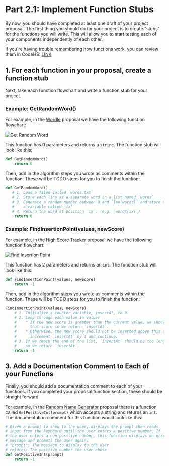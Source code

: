 # Part 2.1: Implement Function Stubs

By now, you should have completed at least one draft of your project proposal.
The first thing you should do for your project is to create "stubs" for the
functions you will write. This will allow you to start testing each of your
components independently of each other.

If you're having trouble remembering how functions work, you can review them in CodeHS:
[LINK](https://codehs.com/lms/assignment/71997567)

## 1. For each function in your proposal, create a function stub

Next, take each function flowchart and write a function stub for your project.

### Example: GetRandomWord()

For example, in the [Wordle](Examples/Wordle.md) proposal we have the following function flowchart:

![Get Random Word](images/GetRandomWord.png)

This function has 0 parameters and returns a `string`. The function stub will look
like this:

```python
def GetRandomWord()
    return 0
```

Then, add in the algorithm steps you wrote as comments within the function. These
will be TODO steps for you to finish the function:

```python
def GetRandomWord()
   # 1. Load a filed called `words.txt`
   # 2. Store each line as a separate word in a list named `words`
   # 3. Generate a random number between 0 and `len(words)` and store the result in
   #    a variable called `ix`
   # 4. Return the word at position `ix`. (e.g. `words[ix]`)
    return 0
```

### Example: FindInsertionPoint(values, newScore)

For example, in the [High Score Tracker](Examples/HighScoreTracker.md) proposal
we have the following function flowchart:

![Find Insertion Point](images/HighScoreTracker-FindInsertionPoint.png)

This function has 2 parameters and returns an `int`. The function stub will look
like this:

```python
def FindInsertionPoint(values, newScore)
    return -1
```

Then, add in the algorithm steps you wrote as comments within the function. These
will be TODO steps for you to finish the function:

```python
FindInsertionPoint(values, newScore)
    # 1. Initialize a counter variable, insertAt, to 0.
    # 2. Loop through each value in values
    #    * If the new score is greater than the current value, we should insert above
    #      that score so we return `insertAt`.
    #    * Otherwise, the new score should not be inserted above this score so we
    #      increment `insertAt` by 1 and continue.
    # 3. If we reach the end of the list, `insertAt` should be the length of the list
    #    so we return `insertAt`.
    return -1
```

## 3. Add a Documentation Comment to Each of your Functions

Finally, you should add a documentation comment to each of your functions. If you
completed your proposal function section, these should be straight forward.

For example, in the [Random Name
Generator](Examples/Random%20Name%20Generator.md) proposal there is a function
called `GetPositiveInt(prompt)` which accepts a string and returns an
`int`. The documentation comment for this function would look like this:

```python
# Given a prompt to show to the user, displays the prompt then reads
# input from the keyboard until the user enters a positive number. If
# the user enters a non-positive number, this function displays an error
# message and prompts the user again.
# "prompt": The message to display to the user
# returns: The positive number the user chose
def GetPositiveInt(prompt)
    return -1
```

